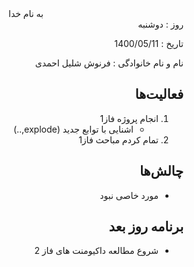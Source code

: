<div dir="rtl" align="center">
به نام خدا
</div>
<div dir="rtl" align="right">
روز : دوشنبه

تاریخ : 1400/05/11

نام و نام خانوادگی : فرنوش شلیل احمدی

## فعالیت‌ها
1. انجام پروژه فاز1
    * اشنایی با توابع جدید (explode,..)
2. تمام کردم مباحث فاز1

## چالش‌ها
* مورد خاصی نبود

## برنامه روز بعد
* شروع مطالعه داکیومنت های فاز 2
</div>